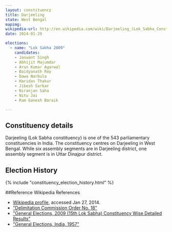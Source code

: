 ```yaml
---
layout: constituency
title: Darjeeling
state: West Bengal
mapimg: 
wikipedia-url: http://en.wikipedia.com/wiki/Darjeeling_(Lok_Sabha_Constituency)
date: 2014-01-29

elections: 
  - name: "Lok Sabha 2009"
    candidates: 
    - Jaswant Singh 
    - Abhijit Majumdar 
    - Arun Kumar Agarwal 
    - Baidyanath Roy 
    - Dawa Narbula 
    - Haridas Thakur 
    - Jibesh Sarkar 
    - Niranjan Saha 
    - Nitu Jai 
    - Ram Ganesh Baraik 

---
```

## Constituency details
Darjeeling (Lok Sabha constituency) is one of the 543 parliamentary constituencies in India. The constituency centres on Darjeeling in West Bengal. While six assembly segments are in Darjeeling district, one assembly segment is in Uttar Dinajpur district.




## Election History
{% include "constituency_election_history.html" %}

##Reference
Wikipedia References
- [Wikipedia profile]({{page.profile.wikipedia}}), accessed Jan 27, 2014.
- ["Delimitation Commission Order No. 18"][wiki1]
- ["General Elections, 2009 (15th Lok Sabha) Constituency Wise Detailed Results"][wiki2]
- ["General Elections, India, 1957"][wiki3]

[wiki1]: http://ceowestbengal.nic.in/news_pdf/gazette123.pdf
[wiki2]: http://eci.gov.in/eci_main/archiveofge2009/Stats/VOLI/25_ConstituencyWiseDetailedResult.pdf
[wiki3]: http://eci.nic.in/eci_main/StatisticalReports/LS_1957/Vol_I_57_LS.pdf
